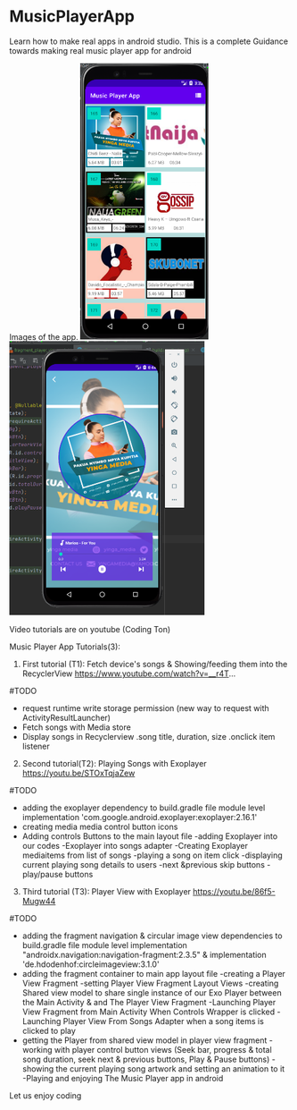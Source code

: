 # MusicPlayerApp
Learn how to make real apps in android studio.
This is a complete Guidance towards making real music player app for android

Images of the app.
<img src="images/ca77.PNG" width="230"/>
<img src="images/v343.PNG" width="350"/>

Video tutorials are on youtube (Coding Ton)

Music Player App Tutorials(3):

1. First tutorial (T1): Fetch device's songs & Showing/feeding them into the RecyclerView
https://www.youtube.com/watch?v=__r4T...

#TODO
- request runtime write storage permission (new way to request with ActivityResultLauncher)
- Fetch songs with Media store 
- Display songs in Recyclerview 
  .song title, duration, size
  .onclick item listener

2. Second tutorial(T2):  Playing Songs with Exoplayer
  https://youtu.be/STOxTqjaZew
 
 #TODO
 - adding the exoplayer dependency to build.gradle file module level
   implementation 'com.google.android.exoplayer:exoplayer:2.16.1'
- creating media media control button icons 
- Adding controls Buttons to the main layout file
-adding Exoplayer into our codes
-Exoplayer into songs adapter
-Creating Exoplayer mediaitems from list of songs
-playing a song on  item click
-displaying current playing song details to users
-next &previous skip buttons
-play/pause buttons

3. Third tutorial (T3): Player View with Exoplayer 
https://youtu.be/86f5-Mugw44

#TODO
- adding the fragment navigation & circular image view dependencies to build.gradle file module level
 implementation "androidx.navigation:navigation-fragment:2.3.5"  &
 implementation 'de.hdodenhof:circleimageview:3.1.0'
- adding the fragment container to  main app layout file
-creating a Player View Fragment
-setting Player View Fragment Layout Views
-creating Shared view model to share single instance of  our Exo Player between the Main Activity & and The Player View Fragment
-Launching Player View Fragment from Main Activity When Controls Wrapper is clicked
-Launching Player View From Songs Adapter when a song items is clicked to play
- getting the Player from shared view model in player view fragment
-working with player control button views (Seek bar, progress & total song duration, seek next & previous buttons, Play & Pause buttons)
-showing the current playing song artwork and setting an animation to it
-Playing and enjoying The Music Player app in android

Let us enjoy coding
